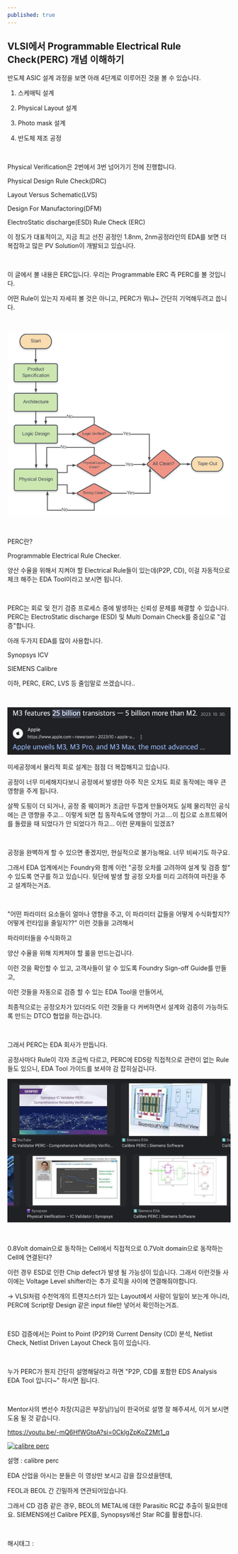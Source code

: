 ```yaml
---
published: true
---
```

## VLSI에서 Programmable Electrical Rule Check(PERC)  개념 이해하기

반도체 ASIC 설계 과정을 보면 아래 4단계로 이루어진 것을 볼 수 있습니다.

1. 스케매틱 설계

2. Physical Layout 설계

3. Photo mask 설계

4. 반도체 제조 공정

​

Physical Verification은 2번에서 3번 넘어가기 전에 진행합니다.

Physical Design Rule Check(DRC)

Layout Versus Schematic(LVS)

Design For Manufactoring(DFM)

ElectroStatic discharge(ESD) Rule Check (ERC)

이 정도가 대표적이고, 지금 최고 선진 공정인 1.8nm, 2nm공정라인의 EDA를 보면 더 복잡하고 많은 PV Solution이 개발되고 있습니다.

​

이 글에서 볼 내용은 ERC입니다. 우리는 Programmable ERC 즉 PERC를 볼 것입니다.

어떤 Rule이 있는지 자세히 볼 것은 아니고, PERC가 뭐냐~ 간단히 기억해두려고 씁니다.

​

![0](/assets/img/223383801930/0.png)

​

PERC란?

Programmable Electrical Rule Checker.

양산 수율을 위해서 지켜야 할 Electrical Rule들이 있는데(P2P, CD), 이걸 자동적으로 체크 해주는 EDA Tool이라고 보시면 됩니다.

​

PERC는 회로 및 전기 검증 프로세스 중에 발생하는 신뢰성 문제를 해결할 수 있습니다. PERC는 ElectroStatic discharge (ESD) 및 Multi Domain Check를 중심으로 "검증"합니다.

아래 두가지 EDA를 많이 사용합니다.

Synopsys ICV

SIEMENS Calibre

이하, PERC, ERC, LVS 등 줄임말로 쓰겠습니다..

​

![1](/assets/img/223383801930/1.png)

미세공정에서 물리적 회로 설계는 점점 더 복잡해지고 있습니다.

공정이 너무 미세해지다보니 공정에서 발생한 아주 작은 오차도 회로 동작에는 매우 큰 영향을 주게 됩니다.

살짝 도핑이 더 되거나, 공정 중 웨이퍼가 조금만 두껍게 만들어져도 실제 물리적인 공식에는 큰 영향을 주고... 이렇게 되면 칩 동작속도에 영향이 가고....이 칩으로 소프트웨어를 돌렸을 때 되었다가 안 되었다가 하고... 이런 문제들이 있겠죠?

​

공정을 완벽하게 할 수 있으면 좋겠지만, 현실적으로 불가능해요. 너무 비싸기도 하구요.

그래서 EDA 업계에서는 Foundry와 함께 이런 "공정 오차를 고려하여 설계 및 검증 할" 수 있도록 연구를 하고 있습니다. 뒷단에 발생 할 공정 오차를 미리 고려하여 마진을 주고 설계하는거죠.

​

"어떤 파라미터 요소들이 얼마나 영향을 주고, 이 파라미터 값들을 어떻게 수식화할지?? 어떻게 런타임을 줄일지??" 이런 것들을 고려해서

파라미터들을 수식화하고

양산 수율을 위해 지켜져야 할 룰을 만드는겁니다.

이런 것을 확인할 수 있고, 고객사들이 알 수 있도록 Foundry Sign-off Guide를 만들고,

이런 것들을 자동으로 검증 할 수 있는 EDA Tool을 만들어서,

최종적으로는 공정오차가 있더라도 이런 것들을 다 커버하면서 설계와 검증이 가능하도록 만드는 DTCO 협업을 하는겁니다.

​

그래서 PERC는 EDA 회사가 만듭니다.

공정사마다 Rule이 각자 조금씩 다르고, PERC에 EDS랑 직접적으로 관련이 없는 Rule들도 있으니, EDA Tool 가이드를 보셔야 감 잡히실겁니다.

![2](/assets/img/223383801930/2.png)

​

0.8Volt domain으로 동작하는 Cell에서 직접적으로 0.7Volt domain으로 동작하는 Cell에 연결된다?

이런 경우 ESD로 인한 Chip defect가 발생 될 가능성이 있습니다. 그래서 이런것들 사이에는 Voltage Level shifter라는 추가 로직을 사이에 연결해줘야합니다.

-> VLSI처럼 수천억개의 트랜지스터가 있는 Layout에서 사람이 일일이 보는게 아니라, PERC에 Script랑 Design 같은 input file만 넣어서 확인하는거죠.

​

ESD 검증에서는 Point to Point (P2P)와  Current Density (CD) 분석, Netlist Check, Netlist Driven Layout Check 등이 있습니다.

​

누가 PERC가 뭔지 간단히 설명해달라고 하면 "P2P, CD를 포함한 EDS Analysis EDA Tool 입니다~" 하시면 됩니다.

​

Mentor사의 변선수 차장(지금은 부장님!)님이 한국어로 설명 잘 해주셔서, 이거 보시면 도움 될 것 같습니다.

https://youtu.be/-mQ6HfWGtoA?si=0CklgZpKoZ2Mt1_q

[![calibre perc](https://i.ytimg.com/vi/-mQ6HfWGtoA/hqdefault.jpg)](https://youtu.be/-mQ6HfWGtoA?si=0CklgZpKoZ2Mt1_q)

설명 : calibre perc

EDA 산업을 아시는 분들은 이 영상만 보시고 감을 잡으셨을텐데,

FEOL과 BEOL 간 긴밀하게 연관되어있습니다.

그래서 CD 검증 같은 경우, BEOL의 METAL에 대한 Parasitic RC값 추출이 필요한데요. SIEMENS에선 Calibre PEX를, Synopsys에선 Star RC를 활용합니다.

​

 해시태그 : 